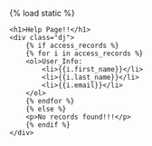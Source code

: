 <!DOCTYPE html>
{% load static %}
<html lang="en">
<head>
    <meta charset="UTF-8">
    <meta http-equiv="X-UA-Compatible" content="IE=edge">
    <meta name="viewport" content="width=device-width, initial-scale=1.0">
    <title>Document</title>
    <link rel="stylesheet" href="{% static "css/style.css" %}">
</head>
<body>
    
    <h1>Help Page!!</h1>
    <div class="dj">
        {% if access_records %}
        {% for i in access_records %}
        <ol>User_Info:
            <li>{{i.first_name}}</li>
            <li>{{i.last_name}}</li>
            <li>{{i.email}}</li>
        </ol>
        {% endfor %}
        {% else %}
        <p>No records found!!!</p>
        {% endif %}
    </div>
</body>
</html>
